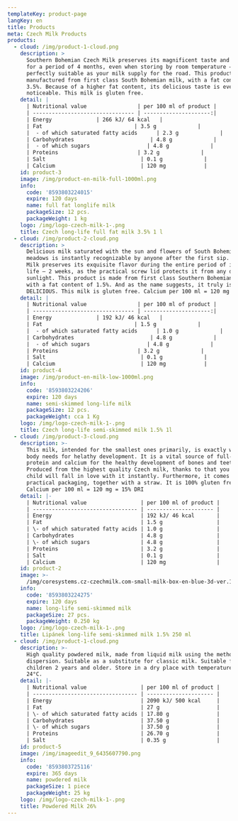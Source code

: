 ```yaml
---
templateKey: product-page
langKey: en
title: Products
meta: Czech Milk Products
products:
  - cloud: /img/product-1-cloud.png
    description: >
      Southern Bohemian Czech Milk preserves its magnificent taste and quality
      for a period of 4 months, even when storing by room temperature –
      perfectly suitable as your milk supply for the road. This product is
      manufactured from first class South Bohemian milk, with a fat contant of
      3.5%. Because of a higher fat content, its delicious taste is even more
      noticeable. This milk is gluten free.
    detail: |
      | Nutritional value                | per 100 ml of product |
      | -------------------------------- | ---------------------:|
      | Energy              | 266 kJ/ 64 kcal   |
      | Fat                             | 3.5 g             |
      |  - of which saturated fatty acids      | 2.3 g             |
      | Carbohydrates                        | 4.8 g             |
      |  - of which sugars                  | 4.8 g             |
      | Proteins                         | 3.2 g             |
      | Salt                              | 0.1 g             |
      | Calcium                           | 120 mg            |
    id: product-3
    image: /img/product-en-milk-full-1000ml.png
    info:
      code: '8593803224015'
      expire: 120 days
      name: full fat longlife milk
      packageSize: 12 pcs.
      packageWeight: 1 kg
    logo: /img/logo-czech-milk-1-.png
    title: Czech long-life full fat milk 3.5% 1 l
  - cloud: /img/product-2-cloud.png
    description: >
      Delicious milk saturated with the sun and flowers of South Bohemian
      meadows is instantly recognizable by anyone after the first sip. Czech
      Milk preserves its exquisite flavor during the entire period of its shelf
      life – 2 weeks, as the practical screw lid protects it from any direct
      sunlight. This product is made from first class Southern Bohemian milk
      with a fat content of 1.5%. And as the name suggests, it truly is
      DELICIOUS. This milk is gluten free. Calcium per 100 ml = 120 mg = 15% DRI
    detail: |
      | Nutritional value                | per 100 ml of product |
      | -------------------------------- | ---------------------:|
      | Energy              | 192 kJ/ 46 kcal   |
      | Fat                             | 1.5 g             |
      |  - of which saturated fatty acids      | 1.0 g             |
      | Carbohydrates                        | 4.8 g             |
      |  - of which sugars                  | 4.8 g             |
      | Proteins                         | 3.2 g             |
      | Salt                              | 0.1 g             |
      | Calcium                           | 120 mg            |
    id: product-4
    image: /img/product-en-milk-low-1000ml.png
    info:
      code: '8593803224206'
      expire: 120 days
      name: semi-skimmed long-life milk
      packageSize: 12 pcs.
      packageWeight: cca 1 Kg
    logo: /img/logo-czech-milk-1-.png
    title: Czech long-life semi-skimmed milk 1.5% 1l
  - cloud: /img/product-3-cloud.png
    description: >-
      This milk, intended for the smallest ones primarily, is exactly what the
      body needs for helathy development. It is a vital source of full-fledged
      protein and calcium for the healthy development of bones and teeth.
      Produced from the highest quality Czech milk, thanks to that you and your
      child will fall in love with it instantly. Furthermore, it comes in a
      practical packaging, together with a straw. It is 100% gluten free.
      Calcium per 100 ml = 120 mg = 15% DRI
    detail: |-
      | Nutritional value                 | per 100 ml of product |
      | --------------------------------- | --------------------- |
      | Energy                            | 192 kJ/ 46 kcal       |
      | Fat                               | 1.5 g                 |
      | \- of which saturated fatty acids | 1.0 g                 |
      | Carbohydrates                     | 4.8 g                 |
      | \- of which sugars                | 4.8 g                 |
      | Proteins                          | 3.2 g                 |
      | Salt                              | 0.1 g                 |
      | Calcium                           | 120 mg                |
    id: product-2
    image: >-
      /img/coresystems.cz-czechmilk.com-small-milk-box-en-blue-3d-ver.1.0-1-1-.png
    info:
      code: '8593803224275'
      expire: 120 days
      name: long-life semi-skimmed milk
      packageSize: 27 pcs.
      packageWeight: 0.250 kg
    logo: /img/logo-czech-milk-1-.png
    title: Lipánek long-life semi-skimmed milk 1.5% 250 ml
  - cloud: /img/product-1-cloud.png
    description: >-
      High quality powdered milk, made from liquid milk using the method of
      dispersion. Suitable as a substitute for classic milk. Suitable for
      children 2 years and older. Store in a dry place with temperatures up to
      24°C.
    detail: |-
      | Nutritional value                 | per 100 ml of product |
      | --------------------------------- | --------------------- |
      | Energy                            | 2090 kJ/ 500 kcal     |
      | Fat                               | 27 g                  |
      | \- of which saturated fatty acids | 17.80 g               |
      | Carbohydrates                     | 37.50 g               |
      | \- of which sugars                | 37.50 g               |
      | Proteins                          | 26.70 g               |
      | Salt                              | 0.35 g                |
    id: product-5
    image: /img/imageedit_9_6435607790.png
    info:
      code: '8593803725116'
      expire: 365 days
      name: powdered milk
      packageSize: 1 piece
      packageWeight: 25 kg
    logo: /img/logo-czech-milk-1-.png
    title: Powdered Milk 26%
---
```


